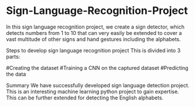 # Sign-Language-Recognition-Project
In this sign language recognition project, we create a sign detector, which detects numbers from 1 to 10 that can very easily be extended to cover a vast multitude of other signs and hand gestures including the alphabets.


Steps to develop sign language recognition project
This is divided into 3 parts:

#Creating the dataset
#Training a CNN on the captured dataset
#Predicting the data

Summary
We have successfully developed sign language detection project. This is an interesting machine learning python project to gain expertise. 
This can be further extended for detecting the English alphabets.
